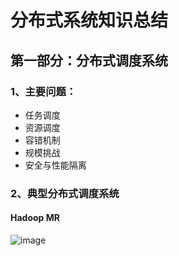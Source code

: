 # 分布式系统知识总结

## 第一部分：分布式调度系统

### 1、主要问题：

* 任务调度
* 资源调度
* 容错机制
* 规模挑战
* 安全与性能隔离

### 2、典型分布式调度系统

#### Hadoop MR

![image](https://github.com/BryantChang/BigDataBasic/blob/distributed_system/imgs/hadoop_mr.png)
